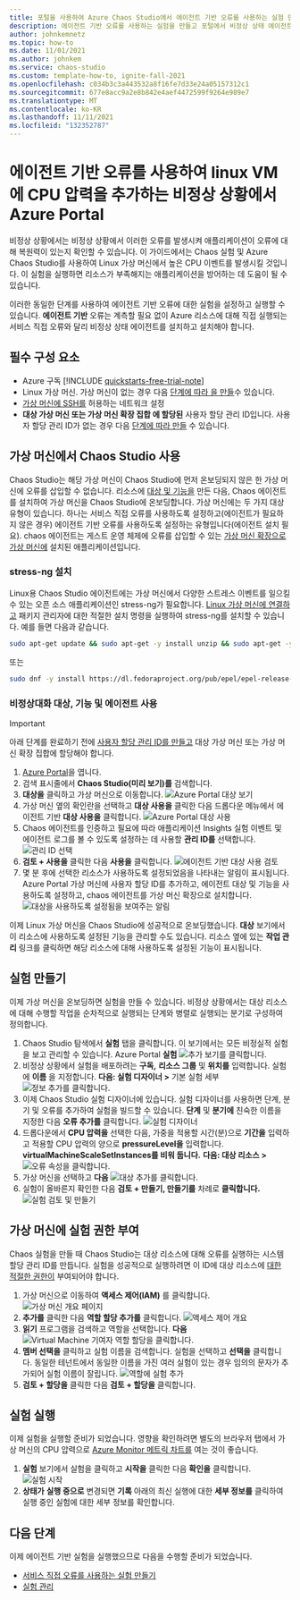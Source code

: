 ```yaml
---
title: 포털을 사용하여 Azure Chaos Studio에서 에이전트 기반 오류를 사용하는 실험 만들기
description: 에이전트 기반 오류를 사용하는 실험을 만들고 포털에서 비정상 상태 에이전트를 구성합니다.
author: johnkemnetz
ms.topic: how-to
ms.date: 11/01/2021
ms.author: johnkem
ms.service: chaos-studio
ms.custom: template-how-to, ignite-fall-2021
ms.openlocfilehash: c034b3c3a443532a8f16fe7d33e24a05157312c1
ms.sourcegitcommit: 677e8acc9a2e8b842e4aef4472599f9264e989e7
ms.translationtype: MT
ms.contentlocale: ko-KR
ms.lasthandoff: 11/11/2021
ms.locfileid: "132352787"
---
```

# <a name="create-a-chaos-experiment-that-uses-an-agent-based-fault-to-add-cpu-pressure-to-a-linux-vm-with-the-azure-portal"></a>에이전트 기반 오류를 사용하여 linux VM에 CPU 압력을 추가하는 비정상 상황에서 Azure Portal

비정상 상황에서는 비정상 상황에서 이러한 오류를 발생시켜 애플리케이션이 오류에 대해 복원력이 있는지 확인할 수 있습니다. 이 가이드에서는 Chaos 실험 및 Azure Chaos Studio를 사용하여 Linux 가상 머신에서 높은 CPU 이벤트를 발생시킬 것입니다. 이 실험을 실행하면 리소스가 부족해지는 애플리케이션을 방어하는 데 도움이 될 수 있습니다.

이러한 동일한 단계를 사용하여 에이전트 기반 오류에 대한 실험을 설정하고 실행할 수 있습니다. **에이전트 기반** 오류는 계측할 필요 없이 Azure 리소스에 대해 직접 실행되는 서비스 직접 오류와 달리 비정상 상태 에이전트를 설치하고 설치해야 합니다.


## <a name="prerequisites"></a>필수 구성 요소

- Azure 구독 [!INCLUDE [quickstarts-free-trial-note](../../includes/quickstarts-free-trial-note.md)] 
- Linux 가상 머신. 가상 머신이 없는 경우 다음 [단계에 따라 을 만들](../virtual-machines/linux/quick-create-portal.md)수 있습니다.
- [가상 머신에 SSH를](../virtual-machines/ssh-keys-portal.md) 허용하는 네트워크 설정
- **대상 가상 머신 또는 가상 머신 확장 집합 에 할당된** 사용자 할당 관리 ID입니다. 사용자 할당 관리 ID가 없는 경우 다음 [단계에 따라 만들](../active-directory/managed-identities-azure-resources/how-manage-user-assigned-managed-identities.md) 수 있습니다.


## <a name="enable-chaos-studio-on-your-virtual-machine"></a>가상 머신에서 Chaos Studio 사용

Chaos Studio는 해당 가상 머신이 Chaos Studio에 먼저 온보딩되지 않은 한 가상 머신에 오류를 삽입할 수 없습니다. 리소스에 [대상 및 기능을](chaos-studio-targets-capabilities.md) 만든 다음, Chaos 에이전트를 설치하여 가상 머신을 Chaos Studio에 온보딩합니다. 가상 머신에는 두 가지 대상 유형이 있습니다. 하나는 서비스 직접 오류를 사용하도록 설정하고(에이전트가 필요하지 않은 경우) 에이전트 기반 오류를 사용하도록 설정하는 유형입니다(에이전트 설치 필요). chaos 에이전트는 게스트 운영 체제에 오류를 삽입할 수 있는 [가상 머신 확장으로 가상 머신에](../virtual-machines/extensions/overview.md) 설치된 애플리케이션입니다.

### <a name="install-stress-ng"></a>stress-ng 설치

Linux용 Chaos Studio 에이전트에는 가상 머신에서 다양한 스트레스 이벤트를 일으킬 수 있는 오픈 소스 애플리케이션인 stress-ng가 필요합니다. [Linux 가상 머신에 연결하고](../virtual-machines/ssh-keys-portal.md) 패키지 관리자에 대한 적절한 설치 명령을 실행하여 stress-ng를 설치할 수 있습니다. 예를 들면 다음과 같습니다.

```bash
sudo apt-get update && sudo apt-get -y install unzip && sudo apt-get -y install stress-ng
```

또는

```bash
sudo dnf -y install https://dl.fedoraproject.org/pub/epel/epel-release-latest-8.noarch.rpm && sudo yum -y install stress-ng
```

### <a name="enable-chaos-target-capabilities-and-agent"></a>비정상대화 대상, 기능 및 에이전트 사용

> [!IMPORTANT]
> 아래 단계를 완료하기 전에 [사용자 할당 관리 ID를 만들고](../active-directory/managed-identities-azure-resources/how-manage-user-assigned-managed-identities.md) 대상 가상 머신 또는 가상 머신 확장 집합에 할당해야 합니다.

1. [Azure Portal](https://portal.azure.com)을 엽니다.
2. 검색 표시줄에서 **Chaos Studio(미리 보기)를** 검색합니다.
3. **대상을** 클릭하고 가상 머신으로 이동합니다.
![Azure Portal 대상 보기](images/tutorial-agent-based-targets.png)
4. 가상 머신 옆의 확인란을 선택하고 **대상 사용을** 클릭한 다음 드롭다운 메뉴에서 에이전트 기반 **대상 사용을** 클릭합니다.
![Azure Portal 대상 사용](images/tutorial-agent-based-targets-enable.png)
5. Chaos 에이전트를 인증하고 필요에 따라 애플리케이션 Insights 실험 이벤트 및 에이전트 로그를 볼 수 있도록 설정하는 데 사용할 **관리 ID를** 선택합니다.
![관리 ID 선택](images/tutorial-agent-based-targets-enable-options.png)
6. **검토 + 사용을** 클릭한 다음 **사용을** 클릭합니다.
![에이전트 기반 대상 사용 검토](images/tutorial-agent-based-targets-enable-review.png)
7. 몇 분 후에 선택한 리소스가 사용하도록 설정되었음을 나타내는 알림이 표시됩니다. Azure Portal 가상 머신에 사용자 할당 ID를 추가하고, 에이전트 대상 및 기능을 사용하도록 설정하고, chaos 에이전트를 가상 머신 확장으로 설치합니다.
![대상을 사용하도록 설정됨을 보여주는 알림](images/tutorial-agent-based-targets-enable-confirm.png)

이제 Linux 가상 머신을 Chaos Studio에 성공적으로 온보딩했습니다. **대상** 보기에서 이 리소스에 사용하도록 설정된 기능을 관리할 수도 있습니다. 리소스 옆에 있는 **작업 관리** 링크를 클릭하면 해당 리소스에 대해 사용하도록 설정된 기능이 표시됩니다.

## <a name="create-an-experiment"></a>실험 만들기
이제 가상 머신을 온보딩하면 실험을 만들 수 있습니다. 비정상 상황에서는 대상 리소스에 대해 수행할 작업을 순차적으로 실행되는 단계와 병렬로 실행되는 분기로 구성하여 정의합니다.

1. Chaos Studio 탐색에서 **실험** 탭을 클릭합니다. 이 보기에서는 모든 비정실적 실험을 보고 관리할 수 있습니다. Azure Portal **실험** 
 ![ 추가 보기를 클릭합니다.](images/tutorial-agent-based-add.png)
2. 비정상 상황에서 실험을 배포하려는 **구독,** **리소스 그룹** 및 **위치를** 입력합니다. 실험에 **이름** 을 지정합니다. **다음: 실험 디자이너 >** 기본 실험 세부 
 ![ 정보 추가를 클릭합니다.](images/tutorial-agent-based-add-basics.png)
3. 이제 Chaos Studio 실험 디자이너에 있습니다. 실험 디자이너를 사용하면 단계, 분기 및 오류를 추가하여 실험을 빌드할 수 있습니다. **단계** 및 **분기에** 친숙한 이름을 지정한 다음 **오류 추가를** 클릭합니다.
![실험 디자이너](images/tutorial-agent-based-add-designer.png)
4. 드롭다운에서 **CPU 압력을** 선택한 다음, 가중을 적용할 시간(분)으로 **기간을** 입력하고 적용할 CPU 압력의 양으로 **pressureLevel을** 입력합니다. **virtualMachineScaleSetInstances를 비워 둡니다.** **다음: 대상 리소스 >** 
 ![ 오류 속성을 클릭합니다.](images/tutorial-agent-based-add-fault.png)
5. 가상 머신을 선택하고 **다음** 
 ![ 대상 추가를 클릭합니다.](images/tutorial-agent-based-add-targets.png)
6. 실험이 올바른지 확인한 다음 **검토 + 만들기, 만들기를** 차례로 **클릭합니다.** 
 ![ 실험 검토 및 만들기](images/tutorial-agent-based-add-review.png)

## <a name="give-experiment-permission-to-your-virtual-machine"></a>가상 머신에 실험 권한 부여
Chaos 실험을 만들 때 Chaos Studio는 대상 리소스에 대해 오류를 실행하는 시스템 할당 관리 ID를 만듭니다. 실험을 성공적으로 실행하려면 이 ID에 대상 리소스에 [대한 적절한 권한이](chaos-studio-fault-providers.md) 부여되어야 합니다.

1. 가상 머신으로 이동하여 **액세스 제어(IAM)** 를 클릭합니다.
![가상 머신 개요 페이지](images/tutorial-agent-based-access-resource.png)
2. **추가를** 클릭한 다음 **역할 할당 추가를** 클릭합니다.
![액세스 제어 개요](images/tutorial-agent-based-access-iam.png)
3. **읽기** 프로그램을 검색하고 역할을 선택합니다. **다음** 
 ![ Virtual Machine 기여자 역할 할당을 클릭합니다.](images/tutorial-agent-based-access-role.png)
4. **멤버 선택을** 클릭하고 실험 이름을 검색합니다. 실험을 선택하고 **선택을** 클릭합니다. 동일한 테넌트에서 동일한 이름을 가진 여러 실험이 있는 경우 임의의 문자가 추가되어 실험 이름이 잘립니다.
![역할에 실험 추가](images/tutorial-agent-based-access-experiment.png)
5. **검토 + 할당을** 클릭한 다음 **검토 + 할당을** 클릭합니다.

## <a name="run-your-experiment"></a>실험 실행
이제 실험을 실행할 준비가 되었습니다. 영향을 확인하려면 별도의 브라우저 탭에서 가상 머신의 CPU 압력으로 [Azure Monitor 메트릭 차트를](../azure-monitor/essentials/tutorial-metrics.md) 여는 것이 좋습니다.

1. **실험** 보기에서 실험을 클릭하고 **시작을** 클릭한 다음 **확인을** 클릭합니다.
![실험 시작](images/tutorial-agent-based-start.png)
2. **상태가** **실행 중으로** 변경되면 **기록** 아래의 최신 실행에 대한 **세부 정보를** 클릭하여 실행 중인 실험에 대한 세부 정보를 확인합니다.

## <a name="next-steps"></a>다음 단계
이제 에이전트 기반 실험을 실행했으므로 다음을 수행할 준비가 되었습니다.
- [서비스 직접 오류를 사용하는 실험 만들기](chaos-studio-tutorial-service-direct.md)
- [실험 관리](chaos-studio-run-experiment.md)